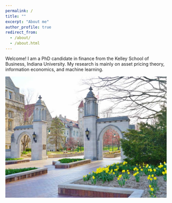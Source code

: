 ```yaml
---
permalink: /
title: ""
excerpt: "About me"
author_profile: true
redirect_from: 
  - /about/
  - /about.html
---
```



Welcome! I am a PhD candidate in finance from the Kelley School of Business, Indiana University. My research is mainly on asset pricing theory, information economics, and machine learning. 


![Drag Racing](images/indiana-university.jpg)



                 
                 
             
                 ​
                 

                 
                 